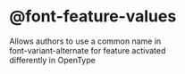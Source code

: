 # @font-feature-values

Allows authors to use a common name in  
font-variant-alternate for feature activated  
differently in OpenType  
